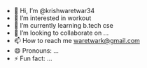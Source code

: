- 👋 Hi, I’m @krishwaretwar34
- 👀 I’m interested in workout
- 🌱 I’m currently learning b.tech cse
- 💞️ I’m looking to collaborate on ...
- 📫 How to reach me waretwark@gmail.com
- 😄 Pronouns: ...
- ⚡ Fun fact: ...

<!---
krishwaretwar34/krishwaretwar34 is a ✨ special ✨ repository because its `README.md` (this file) appears on your GitHub profile.
You can click the Preview link to take a look at your changes.
--->
